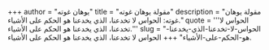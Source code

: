 +++
author = "يوهان غوته"
title = "مقولة يوهان غوته"
description = "مقولة يوهان غوته: الحواس لا تخدعنا، الذي يخدعنا هو الحكم على الأشياء."
quote = '''الحواس لا تخدعنا، الذي يخدعنا هو الحكم على الأشياء.''' 
slug = "الحواس-لا-تخدعنا-الذي-يخدعنا-هو-الحكم-على-الأشياء"
+++
الحواس لا تخدعنا، الذي يخدعنا هو الحكم على الأشياء.
